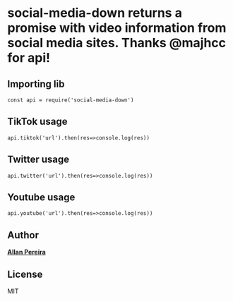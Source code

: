 # social-media-down returns a promise with video information from social media sites. Thanks @majhcc for api!

## Importing lib

``const api = require('social-media-down')``

## TikTok usage
``api.tiktok('url').then(res=>console.log(res))``

## Twitter usage
``api.twitter('url').then(res=>console.log(res))``

## Youtube usage
``api.youtube('url').then(res=>console.log(res))``

## Author

[**Allan Pereira**](https://github.com/allanpereira99)

## License

MIT